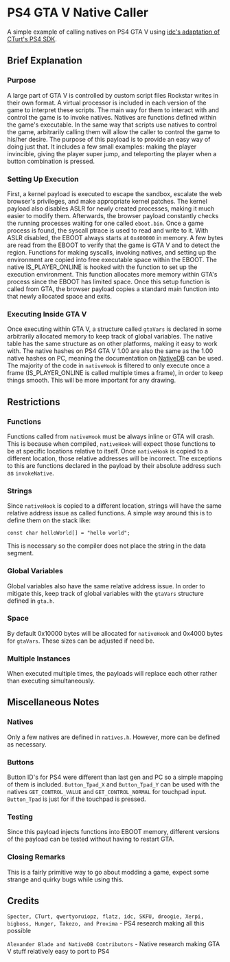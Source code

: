 # PS4 GTA V Native Caller
A simple example of calling natives on PS4 GTA V using [idc's adaptation of CTurt's PS4 SDK](https://github.com/idc/ps4-payload-sdk).


## Brief Explanation
### Purpose
A large part of GTA V is controlled by custom script files Rockstar writes in their own format. A virtual processor is included in each version of the game to interpret these scripts. The main way for them to interact with and control the game is to invoke natives. Natives are functions defined within the game's executable. In the same way that scripts use natives to control the game, arbitrarily calling them will allow the caller to control the game to his/her desire. The purpose of this payload is to provide an easy way of doing just that. It includes a few small examples: making the player invincible, giving the player super jump, and teleporting the player when a button combination is pressed.
### Setting Up Execution
First, a kernel payload is executed to escape the sandbox, escalate the web browser's privileges, and make appropriate kernel patches. The kernel payload also disables ASLR for newly created processes, making it much easier to modify them. Afterwards, the browser payload constantly checks the running processes waiting for one called `eboot.bin`. Once a game process is found, the syscall ptrace is used to read and write to it. With ASLR disabled, the EBOOT always starts at `0x400000` in memory. A few bytes are read from the EBOOT to verify that the game is GTA V and to detect the region. Functions for making syscalls, invoking natives, and setting up the environment are copied into free executable space within the EBOOT. The native IS_PLAYER_ONLINE is hooked with the function to set up the execution environment. This function allocates more memory within GTA's process since the EBOOT has limited space. Once this setup function is called from GTA, the browser payload copies a standard main function into that newly allocated space and exits.
### Executing Inside GTA V
Once executing within GTA V, a structure called `gtaVars` is declared in some arbitrarily allocated memory to keep track of global variables. The native table has the same structure as on other platforms, making it easy to work with. The native hashes on PS4 GTA V 1.00 are also the same as the 1.00 native hashes on PC, meaning the documentation on [NativeDB](http://dev-c.com/nativedb/) can be used. The majority of the code in `nativeHook` is filtered to only execute once a frame (IS_PLAYER_ONLINE is called multiple times a frame), in order to keep things smooth. This will be more important for any drawing.


## Restrictions
### Functions
Functions called from `nativeHook` must be always inline or GTA will crash. This is because when compiled, `nativeHook` will expect those functions to be at specific locations relative to itself. Once `nativeHook` is copied to a different location, those relative addresses will be incorrect. The exceptions to this are functions declared in the payload by their absolute address such as `invokeNative`.
### Strings
Since `nativeHook` is copied to a different location, strings will have the same relative address issue as called functions. A simple way around this is to define them on the stack like:
	
	const char helloWorld[] = "hello world";
This is necessary so the compiler does not place the string in the data segment.
### Global Variables
Global variables also have the same relative address issue. In order to mitigate this, keep track of global variables with the `gtaVars` structure defined in `gta.h`.
### Space
By default 0x10000 bytes will be allocated for `nativeHook` and 0x4000 bytes for `gtaVars`. These sizes can be adjusted if need be.
### Multiple Instances
When executed multiple times, the payloads will replace each other rather than executing simultaneously.


## Miscellaneous Notes
### Natives
Only a few natives are defined in `natives.h`. However, more can be defined as necessary.
### Buttons
Button ID's for PS4 were different than last gen and PC so a simple mapping of them is included. `Button_Tpad_X` and `Button_Tpad_Y` can be used with the natives `GET_CONTROL_VALUE` and `GET_CONTROL_NORMAL` for touchpad input. `Button_Tpad` is just for if the touchpad is pressed.
### Testing
Since this payload injects functions into EBOOT memory, different versions of the payload can be tested without having to restart GTA.
### Closing Remarks
This is a fairly primitive way to go about modding a game, expect some strange and quirky bugs while using this.


## Credits
`Specter, CTurt, qwertyoruiopz, flatz, idc, SKFU, droogie, Xerpi, bigboss, Hunger, Takezo, and Proxima` - PS4 research making all this possible

`Alexander Blade and NativeDB Contributors` - Native research making GTA V stuff relatively easy to port to PS4